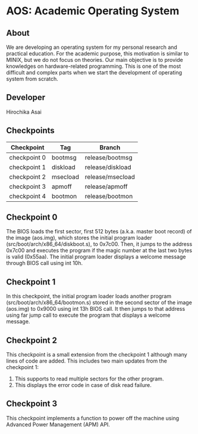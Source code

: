 # AOS: Academic Operating System

## About
We are developing an operating system for my personal research
and practical education.
For the academic purpose, this motivation is similar to MINIX,
but we do not focus on theories.
Our main objective is to provide knowledges on hardware-related
programming.  This is one of the most difficult and complex parts
when we start the development of operating system from scratch.

## Developer
Hirochika Asai

## Checkpoints
| Checkpoint   | Tag      | Branch           |
| ------------ | -------- | ---------------- |
| checkpoint 0 | bootmsg  | release/bootmsg  |
| checkpoint 1 | diskload | release/diskload |
| checkpoint 2 | msecload | release/msecload |
| checkpoint 3 | apmoff   | release/apmoff   |
| checkpoint 4 | bootmon  | release/bootmon  |

## Checkpoint 0
The BIOS loads the first sector, first 512 bytes (a.k.a. master boot record)
of the image (aos.img),
which stores the initial program loader (src/boot/arch/x86_64/diskboot.s),
to 0x7c00.
Then, it jumps to the address 0x7c00 and executes the program
if the magic number at the last two bytes is valid (0x55aa).
The initial program loader displays a welcome message through BIOS call
using int 10h.

## Checkpoint 1
In this checkpoint, the initial program loader loads
another program (src/boot/arch/x86_64/bootmon.s) stored
in the second sector of the image (aos.img) to 0x9000
using int 13h BIOS call.
It then jumps to that address using far jump call
to execute the program that displays a welcome message.

## Checkpoint 2
This checkpoint is a small extension from the checkpoint 1 although
many lines of code are added.
This includes two main updates from the checkpoint 1:
1) This supports to read multiple sectors for the other program.
2) This displays the error code in case of disk read failure.

## Checkpoint 3
This checkpoint implements a function to power off the machine
using Advanced Power Management (APM) API.
